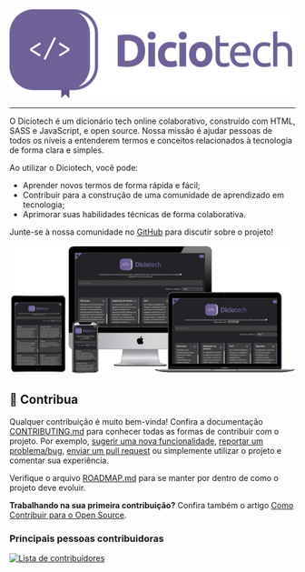 <div align="center">
  <img src="./assets/img/brand/logo/colored.png">
</div>

---

O Diciotech é um dicionário tech online colaborativo, construído com HTML, SASS e JavaScript, e open source. Nossa missão é ajudar pessoas de todos os níveis a entenderem termos e conceitos relacionados à tecnologia de forma clara e simples.

Ao utilizar o Diciotech, você pode:

- Aprender novos termos de forma rápida e fácil;
- Contribuir para a construção de uma comunidade de aprendizado em tecnologia;
- Aprimorar suas habilidades técnicas de forma colaborativa.

Junte-se à nossa comunidade no [GitHub](https://github.com/levxyca/diciotech/discussions) para discutir sobre o projeto!

![Imagem de captura do site do Diciotech](./assets/img/diciotech-screenshot.png)

## 🤝 Contribua

Qualquer contribuição é muito bem-vinda! Confira a documentação [CONTRIBUTING.md](CONTRIBUTING.md) para conhecer todas as formas de contribuir com o projeto. Por exemplo, [sugerir uma nova funcionalidade](https://github.com/levxyca/diciotech/issues/new?assignees=&labels=&template=feature_request.md&title=), [reportar um problema/bug](https://github.com/levxyca/diciotech/issues/new?assignees=&labels=bug&template=bug_report.md&title=), [enviar um pull request](https://help.github.com/articles/about-pull-requests/) ou simplemente utilizar o projeto e comentar sua experiência.

Verifique o arquivo [ROADMAP.md](ROADMAP.md) para se manter por dentro de como o projeto deve evoluir.

**Trabalhando na sua primeira contribuição?** Confira também o artigo [Como Contribuir para o Open Source](https://opensource.guide/pt/how-to-contribute/).

### Principais pessoas contribuidoras

<a href="https://github.com/levxyca/diciotech/graphs/contributors">
  <img src="https://contrib.rocks/image?repo=levxyca/diciotech&anon=0&columns=10&max=30" alt="Lista de contribuidores"/>
</a>
